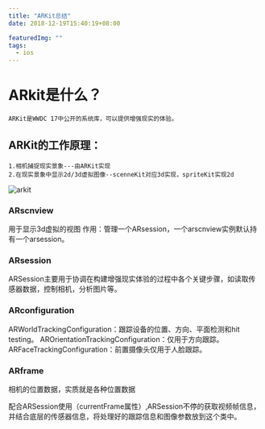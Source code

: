 ```yaml
---
title: "ARKit总结"
date: 2018-12-19T15:40:19+08:00

featuredImg: ""
tags: 
  - ios
---
```

# ARkit是什么？
    
    ARKit是WWDC 17中公开的系统库，可以提供增强现实的体验。
    
## ARKit的工作原理：
    
    1.相机捕捉现实景象---由ARKit实现
    2.在现实景象中显示2d/3d虚拟图像--scenneKit对应3d实现，spriteKit实现2d
    
    
![arkit](https://lh3.googleusercontent.com/-ZqTZUBgF1ig/W8f4EGb3-GI/AAAAAAAAB5s/ja-zOUSGE1QDrqLKA0cuYIAnUr5m1vi9ACHMYCw/I/arkit.png)


### ARscnview

用于显示3d虚拟的视图
作用：管理一个ARsession，一个arscnview实例默认持有一个arsession。

### ARsession

ARSession主要用于协调在构建增强现实体验的过程中各个关键步骤，如读取传感器数据，控制相机，分析图片等。

### ARconfiguration

ARWorldTrackingConfiguration：跟踪设备的位置、方向、平面检测和hit testing。
AROrientationTrackingConfiguration：仅用于方向跟踪。
ARFaceTrackingConfiguration：前置摄像头仅用于人脸跟踪。

### ARframe

相机的位置数据，实质就是各种位置数据

配合ARSession使用（currentFrame属性）,ARSession不停的获取视频帧信息，并结合底层的传感器信息，将处理好的跟踪信息和图像参数放到这个类中。


